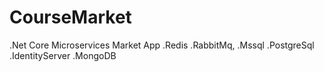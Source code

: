 # CourseMarket

.Net Core Microservices Market App
.Redis
.RabbitMq,
.Mssql
.PostgreSql
.IdentityServer
.MongoDB
